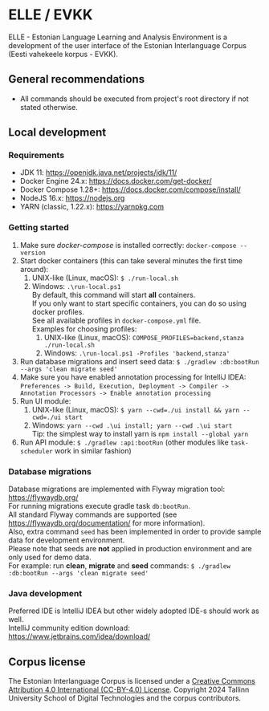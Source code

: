 # ELLE / EVKK

ELLE - Estonian Language Learning and Analysis Environment is a development of the user interface of the Estonian Interlanguage Corpus (Eesti vahekeele korpus - EVKK).

## General recommendations
- All commands should be executed from project's root directory if not stated otherwise.

## Local development

### Requirements
- JDK 11: https://openjdk.java.net/projects/jdk/11/
- Docker Engine 24.x: https://docs.docker.com/get-docker/
- Docker Compose 1.28+: https://docs.docker.com/compose/install/
- NodeJS 16.x: https://nodejs.org
- YARN (classic, 1.22.x): https://yarnpkg.com

### Getting started
1. Make sure *docker-compose* is installed correctly: `docker-compose --version`
2. Start docker containers (this can take several minutes the first time around):
   1. UNIX-like (Linux, macOS): `$ ./run-local.sh`
   2. Windows: `.\run-local.ps1`  
      By default, this command will start **all** containers.  
      If you only want to start specific containers, you can do so using docker profiles.  
      See all available profiles in `docker-compose.yml` file.  
      Examples for choosing profiles:
      1. UNIX-like (Linux, macOS): `COMPOSE_PROFILES=backend,stanza ./run-local.sh`
      2. Windows: `.\run-local.ps1 -Profiles 'backend,stanza'`
3. Run database migrations and insert seed data: `$ ./gradlew :db:bootRun --args 'clean migrate seed'`
4. Make sure you have enabled annotation processing for IntelliJ IDEA: `Preferences -> Build, Execution, Deployment -> Compiler -> Annotation Processors -> Enable annotation processing`
5. Run UI module: 
   1. UNIX-like (Linux, macOS): `$ yarn --cwd=./ui install && yarn --cwd=./ui start`
   2. Windows: `yarn --cwd .\ui install; yarn --cwd .\ui start`  
   Tip: the simplest way to install yarn is `npm install --global yarn`
6. Run API module: `$ ./gradlew :api:bootRun` (other modules like `task-scheduler` work in similar fashion)

### Database migrations
Database migrations are implemented with Flyway migration tool: https://flywaydb.org/  
For running migrations execute gradle task `db:bootRun`.  
All standard Flyway commands are supported (see https://flywaydb.org/documentation/ for more information).  
Also, extra command `seed` has been implemented in order to provide sample data for development environment.  
Please note that seeds are **not** applied in production environment and are only used for demo data.  
For example: run **clean**, **migrate** and **seed** commands: `$ ./gradlew :db:bootRun --args 'clean migrate seed'`  

### Java development
Preferred IDE is IntelliJ IDEA but other widely adopted IDE-s should work as well.  
IntelliJ community edition download: https://www.jetbrains.com/idea/download/  

## Corpus license
The Estonian Interlanguage Corpus is licensed under a [Creative Commons Attribution 4.0 International (CC-BY-4.0) License](https://creativecommons.org/licenses/by/4.0/).
Copyright 2024 Tallinn University School of Digital Technologies and the corpus contributors.
